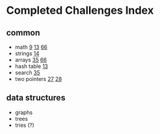 # Completed Challenges Index

## common

- math [9](./9) [13](./13) [66](./66)
- strings [14](./14) 
- arrays [35](./35) [66](./66)
- hash table [13](./13)
- search [35](./35)
- two pointers [27](./27) [28](./28)


## data structures

- graphs
- trees
- tries (?)


